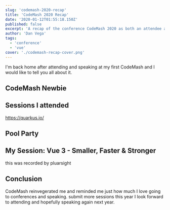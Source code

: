 ```yaml
---
slug: 'codemash-2020-recap'
title: 'CodeMash 2020 Recap'
date: '2020-01-12T01:55:18.150Z'
published: false
excerpt: 'A recap of the conference CodeMash 2020 as both an attendee and a speaker.'
author: 'Dan Vega'
tags:
  - 'conference'
  - 'vue'
cover: './codemash-recap-cover.png'
---
```


I'm back home after attending and speaking at my first CodeMash and I would like to tell you all about it.

## CodeMash Newbie

## Sessions I attended

https://quarkus.io/


## Pool Party

## My Session: Vue 3 - Smaller, Faster & Stronger

this was recorded by pluarsight

## Conclusion

CodeMash reinvegerated me and reminded me just how much I love going to conferences and speaking.
submit more sessions this year
I look forward to attending and hopefully speaking again next year.
